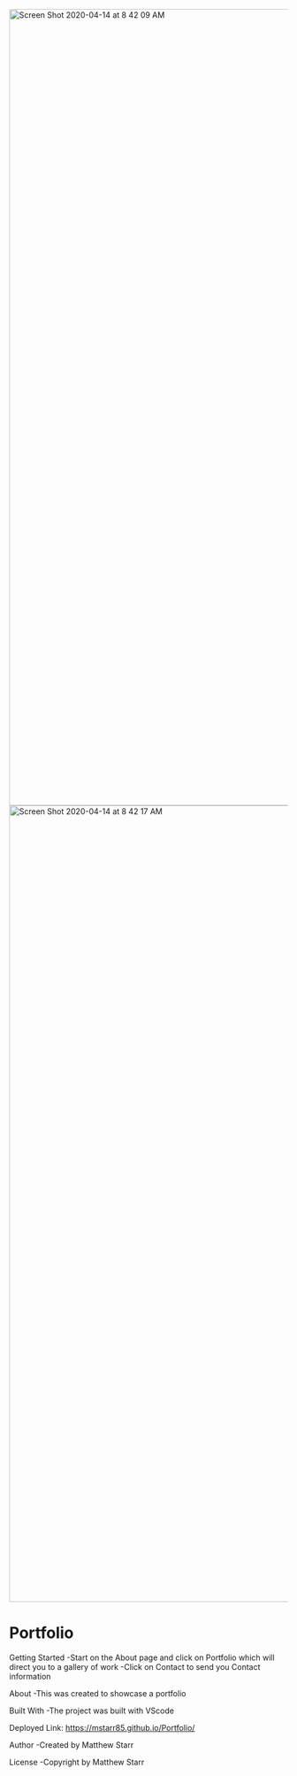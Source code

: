 <img width="1440" alt="Screen Shot 2020-04-14 at 8 42 09 AM" src="https://user-images.githubusercontent.com/53281244/79226223-02de3800-7e2c-11ea-8b56-95e4c48ae708.png">

<img width="1440" alt="Screen Shot 2020-04-14 at 8 42 17 AM" src="https://user-images.githubusercontent.com/53281244/79226344-3d47d500-7e2c-11ea-81dd-4abd189d7362.png">


# Portfolio

Getting Started
-Start on the About page and click  on Portfolio  which will direct you to a gallery of work 
-Click on Contact to send you Contact information

About
-This was created to showcase a portfolio 

Built With
-The project was built with VScode

Deployed Link: https://mstarr85.github.io/Portfolio/

Author
-Created by Matthew Starr

License
-Copyright by Matthew Starr

